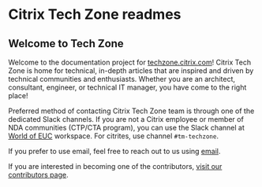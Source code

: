 # Citrix Tech Zone readmes

## Welcome to Tech Zone

Welcome to the documentation project for [techzone.citrix.com](https://techzone.citrix.come)! Citrix Tech Zone is home for technical, in-depth articles that are inspired and driven by technical communities and enthusiasts. Whether you are an architect, consultant, engineer, or technical IT manager, you have come to the right place!

Preferred method of contacting Citrix Tech Zone team is through one of the dedicated Slack channels. If you are not a Citrix employee or member of NDA communities (CTP/CTA program), you can use the Slack channel at [World of EUC](https://worldofeuc.slack.com/messages/CLKSAPFUG) workspace. For citrites, use channel `#tm-techzone`.

If you prefer to use email, feel free to reach out to us using [email](mailto:tech-content-feedback@citrix.com).

If you are interested in becoming one of the contributors, [visit our contributors page](https://citrix.github.io/tech-marketing/projects/tech-zone/role-contributor.html).
